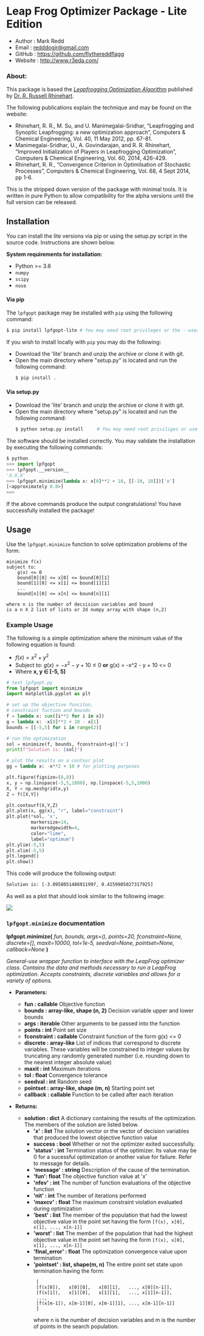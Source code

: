 # Leap Frog Optimizer Package - Lite Edition

- Author  : Mark Redd
- Email   : redddogjr@gmail.com
- GitHub  : https://github.com/flythereddflagg
- Website : http://www.r3eda.com/

### About:

This package is based the [*Leapfrogging Optimization Algorithm*](http://www.r3eda.com/leapfrogging-optimization-algorithm/) published by [Dr. R. Russell Rhinehart](http://www.r3eda.com/about-russ/).

The following publications explain the technique and may be found on the website:
  - Rhinehart, R. R., M. Su, and U. Manimegalai-Sridhar, “Leapfrogging and Synoptic Leapfrogging: a new optimization approach”, Computers & Chemical Engineering, Vol. 40, 11 May 2012, pp. 67-81.
  - Manimegalai-Sridhar, U., A. Govindarajan, and R. R. Rhinehart, “Improved Initialization of Players in Leapfrogging Optimization”, Computers & Chemical Engineering, Vol. 60, 2014, 426-429.
  - Rhinehart, R. R., “Convergence Criterion in Optimilsation of Stochastic Processes”, Computers & Chemical Engineering, Vol. 68, 4 Sept 2014, pp 1-6.

This is the stripped down version of the package with minimal tools. It is written in pure Python to allow compatibility for the alpha versions until the full version can be released.

## Installation 

You can install the lite versions via pip or using the setup.py script in the source code. Instructions are shown below.

**System requirements for installation:**

 - Python >= 3.6
 - `numpy`
 - `scipy`
 - `nose`

#### Via pip

The `lpfgopt` package may be installed with `pip` using the following command:

```bash
$ pip install lpfgopt-lite # You may need root privileges or the --user tag
```

If you wish to install locally with `pip` you may do the following:
- Download the 'lite' branch and unzip the archive or clone it with git.
- Open the main directory where "setup.py" is located and run the following command:
  ```bash
  $ pip install .
  ```
#### Via setup.py
- Download the 'lite' branch and unzip the archive or clone it with git.
- Open the main directory where "setup.py" is located and run the following command:
  ```bash
  $ python setup.py install     # You may need root priviliges or use the --user tag
  ```
The software should be installed correctly. You may validate the installation by executing the following commands:
```python
$ python
>>> import lpfgopt
>>> lpfgopt.__version__
'X.X.X'
>>> lpfgopt.minimize(lambda x: x[0]**2 + 10, [[-10, 10]])['x']
[<approximately 0.0>]
>>>
```
If the above commands produce the output congratulations! You have successfully installed the package!
## Usage
Use the `lpfgopt.minimize` function to solve optimization problems of the form:
```
minimize f(x)
subject to:
	g(x) <= 0
	bound[0][0] <= x[0] <= bound[0][1]
	bound[1][0] <= x[1] <= bound[1][1]
	...
	bound[n][0] <= x[n] <= bound[n][1]

where n is the number of decsision variables and bound
is a n X 2 list of lists or 2d numpy array with shape (n,2)
```
### Example Usage
The following is a simple optimization where the minimum value of the following equation is found:  
 - $f(x) = x^2+y^2$
 - Subject to: $g(x) = -x^2 - y + 10 \le 0$ **or** g(x) = -x^2 - y + 10 <= 0
 - Where **x, y &#8712; [-5, 5]**
```python
# test_lpfgopt.py
from lpfgopt import minimize
import matplotlib.pyplot as plt

# set up the objective funciton, 
# constraint fuction and bounds
f = lambda x: sum([i**2 for i in x])
g = lambda x: -x[0]**2 + 10 - x[1] 
bounds = [[-5,5] for i in range(2)]

# run the optimization
sol = minimize(f, bounds, fconstraint=g)['x']
print(f"Solution is: {sol}")

# plot the results on a contour plot
gg = lambda x: -x**2 + 10 # for plotting purposes

plt.figure(figsize=(8,8))
x, y = np.linspace(-5,5,1000), np.linspace(-5,5,1000)
X, Y = np.meshgrid(x,y)
Z = f([X,Y])

plt.contourf(X,Y,Z)
plt.plot(x, gg(x), "r", label="constraint")
plt.plot(*sol, 'x', 
         markersize=14, 
         markeredgewidth=4, 
         color="lime", 
         label="optimum")
plt.ylim(-5,5)
plt.xlim(-5,5)
plt.legend()
plt.show()
```
This code will produce the following output:
```bash
Solution is: [-3.0958051486911997, 0.4159905027317925]
```
As well as a plot that should look similar to the following image:

![](./docs/media/sample_opt.png)

### `lpfgopt.minimize` documentation

**lpfgopt.minimize(** *fun, bounds, args=(), points=20, fconstraint=None, discrete=[], maxit=10000, tol=1e-5, seedval=None, pointset=None, callback=None* **)**

*General-use wrapper function to interface with the LeapFrog optimizer class.*
*Contains the data and methods necessary to run a LeapFrog optimization.*
*Accepts constraints, discrete variables and allows for a variety of options.*

- **Parameters:**        
  - **fun : callable** Objective function 
  - **bounds : array-like, shape (n, 2)** Decision variable upper and lower bounds
  - **args : iterable** Other arguments to be passed 
  into the function
  - **points : int** Point set size
  - **fconstraint : callable** Constraint function of the form g(x) <= 0
  - **discrete : array-like** List of indices that correspond to 
  discrete variables. These variables
  will be constrained to integer values
  by truncating any randomly generated
  number (i.e. rounding down to the 
  nearest integer absolute value)
  - **maxit : int** Maximum iterations
  - **tol : float** Convergence tolerance
  - **seedval : int** Random seed
  - **pointset : array-like, shape (m, n)** Starting point set
  - **callback : callable** Function to be called after each iteration
  
- **Returns:**
  
  - **solution : dict** A dictionary containing the results of the optimization.
       The members of the solution are listed below.
       - **'x' : list** 
         The solution vector or the vector of 
         decision variables that produced the lowest 
         objective function value
       - **success : bool**
         Whether or not the optimizer exited successfully.
       - **'status' : int**
         Termination status of the optimizer. Its value may
         be 0 for a sucessful optimization or another value
         for failure. Refer to message for details.
       - **'message' : string**
         Description of the cause of the termination.
       - **'fun': float**
         The objective function value at 'x'
       - **'nfev' : int**
         The number of function evaluations of the objective
         function
       - **'nit' : int**
         The number of iterations performed
       - **'maxcv' : float**
         The maximum constraint violation evaluated during
         optimization
       - **'best' : list** 
         The member of the population that had the lowest
         objective value in the point set having the form
         `[f(x), x[0], x[1], ..., x[n-1]]`
       - **'worst' : list**
         The member of the population that had the highest
         objective value in the point set having the form
         `[f(x), x[0], x[1], ..., x[n-1]]`
       - **'final_error' : float**
         The optimization convergence value upon termination
       - **'pointset' :  list, shape(m, n)** The entire point set state upon termination having 
         the form:
         ```
          [
          [f(x[0]),   x[0][0],   x[0][1],   ..., x[0][n-1]],
          [f(x[1]),   x[1][0],   x[1][1],   ..., x[1][n-1]],
          ...,
          [f(x[m-1]), x[m-1][0], x[m-1][1], ..., x[m-1][n-1]]
          ]
         ```
         where n is the number of decision variables and m 
          is the number of points in the search population.

